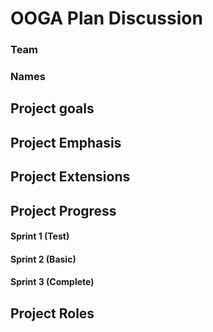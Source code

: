 # OOGA Plan Discussion
### Team
### Names


## Project goals


## Project Emphasis


## Project Extensions


## Project Progress

#### Sprint 1 (Test)

#### Sprint 2 (Basic)

#### Sprint 3 (Complete)


## Project Roles
